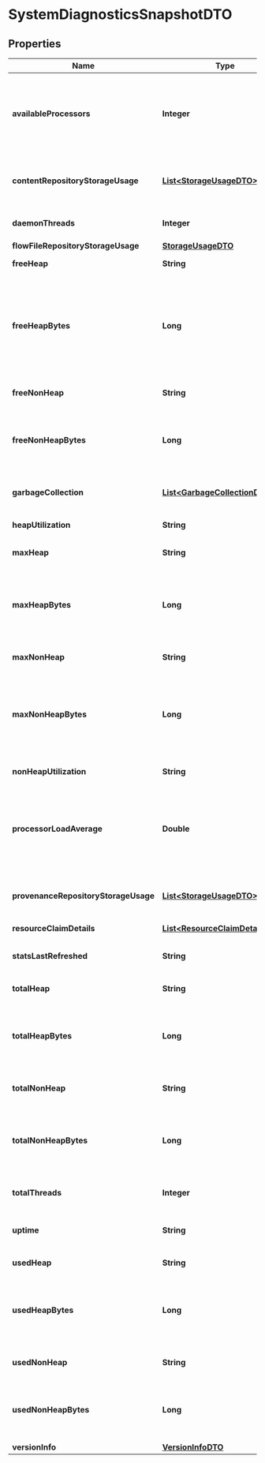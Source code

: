 # SystemDiagnosticsSnapshotDTO

## Properties
Name | Type | Description | Notes
------------ | ------------- | ------------- | -------------
**availableProcessors** | **Integer** | Number of available processors if supported by the underlying system. |  [optional]
**contentRepositoryStorageUsage** | [**List&lt;StorageUsageDTO&gt;**](StorageUsageDTO.md) | The content repository storage usage. |  [optional]
**daemonThreads** | **Integer** | Number of daemon threads. |  [optional]
**flowFileRepositoryStorageUsage** | [**StorageUsageDTO**](StorageUsageDTO.md) |  |  [optional]
**freeHeap** | **String** | Amount of free heap. |  [optional]
**freeHeapBytes** | **Long** | The number of bytes that are allocated to the JVM heap but not currently being used |  [optional]
**freeNonHeap** | **String** | Amount of free non heap. |  [optional]
**freeNonHeapBytes** | **Long** | Total number of free non-heap bytes available to the JVM |  [optional]
**garbageCollection** | [**List&lt;GarbageCollectionDTO&gt;**](GarbageCollectionDTO.md) | The garbage collection details. |  [optional]
**heapUtilization** | **String** | Utilization of heap. |  [optional]
**maxHeap** | **String** | Maximum size of heap. |  [optional]
**maxHeapBytes** | **Long** | The maximum number of bytes that can be used by the JVM |  [optional]
**maxNonHeap** | **String** | Maximum size of non heap. |  [optional]
**maxNonHeapBytes** | **Long** | The maximum number of bytes that the JVM can use for non-heap purposes |  [optional]
**nonHeapUtilization** | **String** | Utilization of non heap. |  [optional]
**processorLoadAverage** | **Double** | The processor load average if supported by the underlying system. |  [optional]
**provenanceRepositoryStorageUsage** | [**List&lt;StorageUsageDTO&gt;**](StorageUsageDTO.md) | The provenance repository storage usage. |  [optional]
**resourceClaimDetails** | [**List&lt;ResourceClaimDetailsDTO&gt;**](ResourceClaimDetailsDTO.md) |  |  [optional]
**statsLastRefreshed** | **String** | When the diagnostics were generated. |  [optional]
**totalHeap** | **String** | Total size of heap. |  [optional]
**totalHeapBytes** | **Long** | The total number of bytes that are available for the JVM heap to use |  [optional]
**totalNonHeap** | **String** | Total size of non heap. |  [optional]
**totalNonHeapBytes** | **Long** | Total number of bytes allocated to the JVM not used for heap |  [optional]
**totalThreads** | **Integer** | Total number of threads. |  [optional]
**uptime** | **String** | The uptime of the Java virtual machine |  [optional]
**usedHeap** | **String** | Amount of used heap. |  [optional]
**usedHeapBytes** | **Long** | The number of bytes of JVM heap that are currently being used |  [optional]
**usedNonHeap** | **String** | Amount of use non heap. |  [optional]
**usedNonHeapBytes** | **Long** | Total number of bytes used by the JVM not in the heap space |  [optional]
**versionInfo** | [**VersionInfoDTO**](VersionInfoDTO.md) |  |  [optional]
